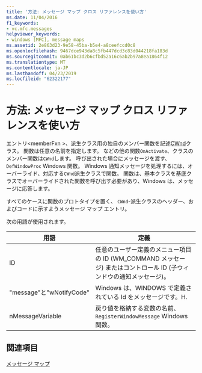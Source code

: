 ```yaml
---
title: '方法: メッセージ マップ クロス リファレンスを使い方'
ms.date: 11/04/2016
f1_keywords:
- vc.mfc.messages
helpviewer_keywords:
- windows [MFC], message maps
ms.assetid: 2e863d23-9e58-45ba-b5e4-a8ceefccd0c8
ms.openlocfilehash: 9467dce943da8c5fb447dcd3c83d044218fa183d
ms.sourcegitcommit: 0ab61bc3d2b6cfbd52a16c6ab2b97a8ea1864f12
ms.translationtype: MT
ms.contentlocale: ja-JP
ms.lasthandoff: 04/23/2019
ms.locfileid: "62322177"
---
```

# <a name="how-to-use-the-message-map-cross-reference"></a>方法: メッセージ マップ クロス リファレンスを使い方

エントリ\<memberFxn >、派生クラス用の独自のメンバー関数を記述[CWnd](../../mfc/reference/cwnd-class.md)クラス。 関数は任意の名前を指定します。 などの他の関数`OnActivate`、クラスのメンバー関数は`CWnd`します。 呼び出された場合にメッセージを渡す、 `DefWindowProc` Windows 関数。 Windows 通知メッセージを処理するには、オーバーライド、対応する`CWnd`派生クラスで関数。 関数は、基本クラスを基底クラスでオーバーライドされた関数を呼び出す必要があり、Windows は、メッセージに応答します。

すべてのケースに関数のプロトタイプを置く、 `CWnd`-派生クラスのヘッダー、およびコードに示すようメッセージ マップ エントリ。

次の用語が使用されます。

|用語|定義|
|----------|----------------|
|ID|任意のユーザー定義のメニュー項目の ID (WM_COMMAND メッセージ) またはコントロール ID (子ウィンドウの通知メッセージ)。|
|"message"と"wNotifyCode"|Windows は、WINDOWS で定義されている Id をメッセージです。H.|
|nMessageVariable|戻り値を格納する変数の名前、 `RegisterWindowMessage` Windows 関数。|

## <a name="see-also"></a>関連項目

[メッセージ マップ](../../mfc/reference/message-maps-mfc.md)
